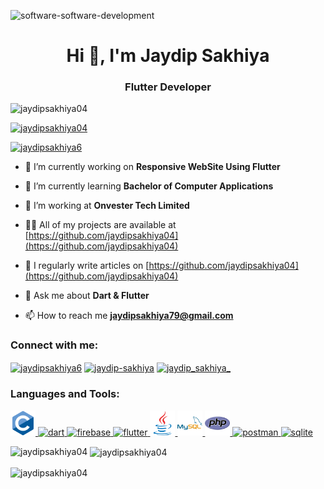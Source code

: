   
![software-software-development](https://github.com/jaydipsakhiya04/jaydipsakhiya04/assets/136619292/12065a56-5537-401c-8b8c-294ffb5307bb) 


<h1 align="center">Hi 👋, I'm Jaydip Sakhiya</h1>
<h3 align="center">Flutter Developer</h3>

<p align="left"> <img src="https://komarev.com/ghpvc/?username=jaydipsakhiya04&label=Profile%20views&color=0e75b6&style=flat" alt="jaydipsakhiya04" /> </p>

<p align="left"> <a href="https://github.com/ryo-ma/github-profile-trophy"><img src="https://github-profile-trophy.vercel.app/?username=jaydipsakhiya04" alt="jaydipsakhiya04" /></a> </p>

<p align="left"> <a href="https://twitter.com/jaydipsakhiya6" target="blank"><img src="https://img.shields.io/twitter/follow/jaydipsakhiya6?logo=twitter&style=for-the-badge" alt="jaydipsakhiya6" /></a> </p>

- 🔭 I’m currently working on **Responsive WebSite Using Flutter**

- 🌱 I’m currently learning **Bachelor of Computer Applications**
  
-  🏬 I’m working at **Onvester Tech Limited**

- 👨‍💻 All of my projects are available at [https://github.com/jaydipsakhiya04](https://github.com/jaydipsakhiya04)

- 📝 I regularly write articles on [https://github.com/jaydipsakhiya04](https://github.com/jaydipsakhiya04)

- 💬 Ask me about **Dart & Flutter**

- 📫 How to reach me **jaydipsakhiya79@gmail.com**

<h3 align="left">Connect with me:</h3>
<p align="left">
<a href="https://twitter.com/jaydipsakhiya6" target="blank"><img align="center" src="https://raw.githubusercontent.com/rahuldkjain/github-profile-readme-generator/master/src/images/icons/Social/twitter.svg" alt="jaydipsakhiya6" height="30" width="40" /></a>
<a href="https://linkedin.com/in/jaydip-sakhiya" target="blank"><img align="center" src="https://raw.githubusercontent.com/rahuldkjain/github-profile-readme-generator/master/src/images/icons/Social/linked-in-alt.svg" alt="jaydip-sakhiya" height="30" width="40" /></a>
<a href="https://instagram.com/jaydip_sakhiya_" target="blank"><img align="center" src="https://raw.githubusercontent.com/rahuldkjain/github-profile-readme-generator/master/src/images/icons/Social/instagram.svg" alt="jaydip_sakhiya_" height="30" width="40" /></a>
</p>

<h3 align="left">Languages and Tools:</h3>
<p align="left"> <a href="https://www.cprogramming.com/" target="_blank" rel="noreferrer"> <img src="https://raw.githubusercontent.com/devicons/devicon/master/icons/c/c-original.svg" alt="c" width="40" height="40"/> </a> <a href="https://dart.dev" target="_blank" rel="noreferrer"> <img src="https://www.vectorlogo.zone/logos/dartlang/dartlang-icon.svg" alt="dart" width="40" height="40"/> </a> <a href="https://firebase.google.com/" target="_blank" rel="noreferrer"> <img src="https://www.vectorlogo.zone/logos/firebase/firebase-icon.svg" alt="firebase" width="40" height="40"/> </a> <a href="https://flutter.dev" target="_blank" rel="noreferrer"> <img src="https://www.vectorlogo.zone/logos/flutterio/flutterio-icon.svg" alt="flutter" width="40" height="40"/> </a> <a href="https://www.java.com" target="_blank" rel="noreferrer"> <img src="https://raw.githubusercontent.com/devicons/devicon/master/icons/java/java-original.svg" alt="java" width="40" height="40"/> </a> <a href="https://www.mysql.com/" target="_blank" rel="noreferrer"> <img src="https://raw.githubusercontent.com/devicons/devicon/master/icons/mysql/mysql-original-wordmark.svg" alt="mysql" width="40" height="40"/> </a> <a href="https://www.php.net" target="_blank" rel="noreferrer"> <img src="https://raw.githubusercontent.com/devicons/devicon/master/icons/php/php-original.svg" alt="php" width="40" height="40"/> </a> <a href="https://postman.com" target="_blank" rel="noreferrer"> <img src="https://www.vectorlogo.zone/logos/getpostman/getpostman-icon.svg" alt="postman" width="40" height="40"/> </a> <a href="https://www.sqlite.org/" target="_blank" rel="noreferrer"> <img src="https://www.vectorlogo.zone/logos/sqlite/sqlite-icon.svg" alt="sqlite" width="40" height="40"/> </a> </p>

<p><img align="left" src="https://github-readme-stats.vercel.app/api/top-langs?username=jaydipsakhiya04&show_icons=true&locale=en&layout=compact" alt="jaydipsakhiya04" /></p>

<p>&nbsp;<img align="center" src="https://github-readme-stats.vercel.app/api?username=jaydipsakhiya04&show_icons=true&locale=en" alt="jaydipsakhiya04" /></p>

<p><img align="center" src="https://github-readme-streak-stats.herokuapp.com/?user=jaydipsakhiya04&" alt="jaydipsakhiya04" /></p>
